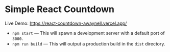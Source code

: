 # Simple React Countdown

Live Demo: https://react-countdown-awaynell.vercel.app/

- `npm start` — This will spawn a development server with a default port of `3000`.
- `npm run build` — This will output a production build in the `dist` directory.
